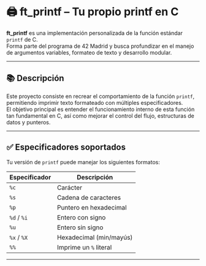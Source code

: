 # 🖨️ ft_printf – Tu propio printf en C

**ft_printf** es una implementación personalizada de la función estándar `printf` de C.  
Forma parte del programa de 42 Madrid y busca profundizar en el manejo de argumentos variables, formateo de texto y desarrollo modular.

---

## 📚 Descripción

Este proyecto consiste en recrear el comportamiento de la función `printf`, permitiendo imprimir texto formateado con múltiples especificadores.  
El objetivo principal es entender el funcionamiento interno de esta función tan fundamental en C, así como mejorar el control del flujo, estructuras de datos y punteros.

---

## ✅ Especificadores soportados

Tu versión de `printf` puede manejar los siguientes formatos:

| Especificador | Descripción              |
|---------------|--------------------------|
| `%c`          | Carácter                 |
| `%s`          | Cadena de caracteres     |
| `%p`          | Puntero en hexadecimal   |
| `%d` / `%i`   | Entero con signo         |
| `%u`          | Entero sin signo         |
| `%x` / `%X`   | Hexadecimal (min/mayús)  |
| `%%`          | Imprime un `%` literal   |

---
